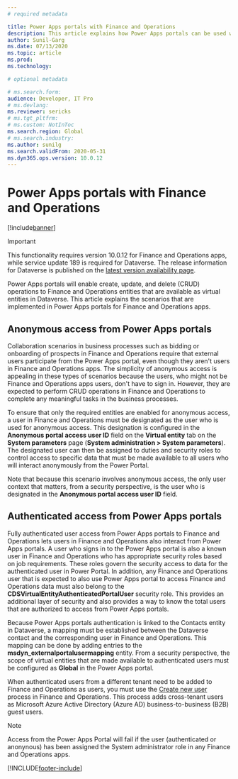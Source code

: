 ```yaml
---
# required metadata

title: Power Apps portals with Finance and Operations
description: This article explains how Power Apps portals can be used with Finance and Operations.
author: Sunil-Garg
ms.date: 07/13/2020
ms.topic: article
ms.prod:
ms.technology: 

# optional metadata

# ms.search.form:
audience: Developer, IT Pro
# ms.devlang: 
ms.reviewer: sericks
# ms.tgt_pltfrm: 
# ms.custom: NotInToc
ms.search.region: Global
# ms.search.industry:
ms.author: sunilg
ms.search.validFrom: 2020-05-31
ms.dyn365.ops.version: 10.0.12
---
```


# Power Apps portals with Finance and Operations

[!include[banner](../includes/banner.md)]



> [!IMPORTANT]
> This functionality requires version 10.0.12 for Finance and Operations apps, while service update 189 is required for Dataverse. The release information for Dataverse is published on the [latest version availability page](/business-applications-release-notes/dynamics/released-versions/dynamics-365ce#all-version-availability).

Power Apps portals will enable create, update, and delete (CRUD) operations to Finance and Operations entities that are available as virtual entities in Dataverse. This article explains the scenarios that are implemented in Power Apps portals for Finance and Operations apps.

## Anonymous access from Power Apps portals

Collaboration scenarios in business processes such as bidding or onboarding of prospects in Finance and Operations require that external users participate from the Power Apps portal, even though they aren't users in Finance and Operations apps. The simplicity of anonymous access is appealing in these types of scenarios because the users, who might not be Finance and Operations apps users, don't have to sign in. However, they are expected to perform CRUD operations in Finance and Operations to complete any meaningful tasks in the business processes.

To ensure that only the required entities are enabled for anonymous access, a user in Finance and Operations must be designated as the user who is used for anonymous access. This designation is configured in the **Anonymous portal access user ID** field on the **Virtual entity** tab on the **System parameters** page (**System administration \> System parameters**). The designated user can then be assigned to duties and security roles to control access to specific data that must be made available to all users who will interact anonymously from the Power Portal.

Note that because this scenario involves anonymous access, the only user context that matters, from a security perspective, is the user who is designated in the **Anonymous portal access user ID** field.

## Authenticated access from Power Apps portals

Fully authenticated user access from Power Apps portals to Finance and Operations lets users in Finance and Operations also interact from Power Apps portals. A user who signs in to the Power Apps portal is also a known user in Finance and Operations who has appropriate security roles based on job requirements. These roles govern the security access to data for the authenticated user in Power Portal. In addition, any Finance and Operations user that is expected to also use Power Apps portal to access Finance and Operations data must also belong to the **CDSVirtualEntityAuthenticatedPortalUser** security role. This provides an additional layer of security and also provides a way to know the total users that are authorized to access from Power Apps portals. 

Because Power Apps portals authentication is linked to the Contacts entity in Dataverse, a mapping must be established between the Dataverse contact and the corresponding user in Finance and Operations. This mapping can be done by adding entries to the **msdyn\_externalportalusermapping** entity. From a security perspective, the scope of virtual entities that are made available to authenticated users must be configured as **Global** in the Power Apps portal.

When authenticated users from a different tenant need to be added to Finance and Operations as users, you must use the [Create new user](../sysadmin/tasks/create-new-users.md) process in Finance and Operations. This process adds cross-tenant users as Microsoft Azure Active Directory (Azure AD) business-to-business (B2B) guest users.

> [!NOTE]
> Access from the Power Apps Portal will fail if the user (authenticated or anonynous) has been assigned the System administrator role in any Finance and Operations apps.


[!INCLUDE[footer-include](../../../includes/footer-banner.md)]